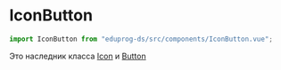 # IconButton

```js
import IconButton from "eduprog-ds/src/components/IconButton.vue";
```

Это наследник класса [Icon](Icon.md) и [Button](Button.md)

